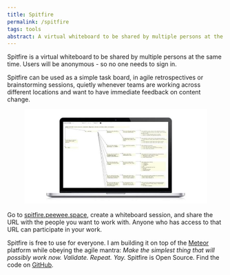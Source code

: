 ```yaml
---
title: Spitfire
permalink: /spitfire
tags: tools
abstract: A virtual whiteboard to be shared by multiple persons at the same time. Users will be anonymous - so no one needs to sign in. 
---
```

Spitfire is a virtual whiteboard to be shared by multiple persons at the same time. Users will be anonymous - so no one needs to sign in. 

Spitfire can be used as a simple task board, in agile retrospectives or brainstorming sessions, quietly whenever teams are working across different locations and want to have immediate feedback on content change. 

<figure>
<a href="http://spitfire.peewee.space"><img src="/i/spitfire/spitfire.jpg" /></a>
</figure>

Go to [spitfire.peewee.space](http://spitfire.peewee.space), create a whiteboard session, and share the URL with the people you want to work with. Anyone who has access to that URL can participate in your work.

Spitfire is free to use for everyone. I am building it on top of the [Meteor](http://www.meteor.com) platform while obeying the agile mantra: *Make the simplest thing that will possibly work now. Validate. Repeat. Yay.* Spitfire is Open Source. Find the code on [GitHub](http://github.com/ulfschneider/spitfire). 

